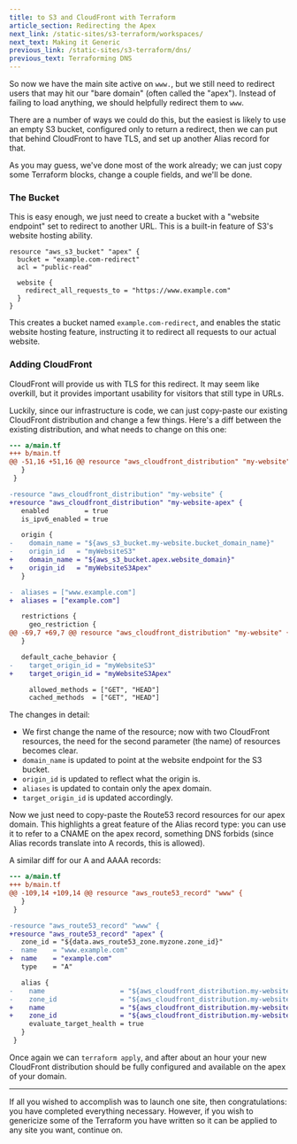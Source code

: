 ```yaml
---
title: to S3 and CloudFront with Terraform
article_section: Redirecting the Apex
next_link: /static-sites/s3-terraform/workspaces/
next_text: Making it Generic
previous_link: /static-sites/s3-terraform/dns/
previous_text: Terraforming DNS
---
```


So now we have the main site active on `www.`, but we still need to redirect
users that may hit our "bare domain" (often called the "apex"). Instead of
failing to load anything, we should helpfully redirect them to `www`.

There are a number of ways we could do this, but the easiest is likely to use an
empty S3 bucket, configured only to return a redirect, then we can put that
behind CloudFront to have TLS, and set up another Alias record for that.

As you may guess, we've done most of the work already; we can just copy some
Terraform blocks, change a couple fields, and we'll be done.

### The Bucket

This is easy enough, we just need to create a bucket with a "website endpoint"
set to redirect to another URL. This is a built-in feature of S3's website
hosting ability.

```hcl
resource "aws_s3_bucket" "apex" {
  bucket = "example.com-redirect"
  acl = "public-read"

  website {
    redirect_all_requests_to = "https://www.example.com"
  }
}
```

This creates a bucket named `example.com-redirect`, and enables the static
website hosting feature, instructing it to redirect all requests to our actual
website.

### Adding CloudFront

CloudFront will provide us with TLS for this redirect. It may seem like
overkill, but it provides important usability for visitors that still type in
URLs.

Luckily, since our infrastructure is code, we can just copy-paste our existing
CloudFront distribution and change a few things. Here's a diff between the
existing distribution, and what needs to change on this one:

```diff
--- a/main.tf
+++ b/main.tf
@@ -51,16 +51,16 @@ resource "aws_cloudfront_distribution" "my-website" {
   }
 }

-resource "aws_cloudfront_distribution" "my-website" {
+resource "aws_cloudfront_distribution" "my-website-apex" {
   enabled         = true
   is_ipv6_enabled = true

   origin {
-    domain_name = "${aws_s3_bucket.my-website.bucket_domain_name}"
-    origin_id   = "myWebsiteS3"
+    domain_name = "${aws_s3_bucket.apex.website_domain}"
+    origin_id   = "myWebsiteS3Apex"
   }

-  aliases = ["www.example.com"]
+  aliases = ["example.com"]

   restrictions {
     geo_restriction {
@@ -69,7 +69,7 @@ resource "aws_cloudfront_distribution" "my-website" {
   }

   default_cache_behavior {
-    target_origin_id = "myWebsiteS3"
+    target_origin_id = "myWebsiteS3Apex"

     allowed_methods = ["GET", "HEAD"]
     cached_methods  = ["GET", "HEAD"]
```

The changes in detail:

* We first change the name of the resource; now with two CloudFront resources,
  the need for the second parameter (the name) of resources becomes clear.
* `domain_name` is updated to point at the website endpoint for the S3 bucket.
* `origin_id` is updated to reflect what the origin is.
* `aliases` is updated to contain only the apex domain.
* `target_origin_id` is updated accordingly.

Now we just need to copy-paste the Route53 record resources for our apex domain.
This highlights a great feature of the Alias record type: you can use it to
refer to a CNAME on the apex record, something DNS forbids (since Alias records
translate into A records, this is allowed).

A similar diff for our A and AAAA records:

```diff
--- a/main.tf
+++ b/main.tf
@@ -109,14 +109,14 @@ resource "aws_route53_record" "www" {
   }
 }

-resource "aws_route53_record" "www" {
+resource "aws_route53_record" "apex" {
   zone_id = "${data.aws_route53_zone.myzone.zone_id}"
-  name    = "www.example.com"
+  name    = "example.com"
   type    = "A"

   alias {
-    name                   = "${aws_cloudfront_distribution.my-website.domain_name}"
-    zone_id                = "${aws_cloudfront_distribution.my-website.hosted_zone_id}"
+    name                   = "${aws_cloudfront_distribution.my-website-apex.domain_name}"
+    zone_id                = "${aws_cloudfront_distribution.my-website-apex.hosted_zone_id}"
     evaluate_target_health = true
   }
 }
```

Once again we can `terraform apply`, and after about an hour your new CloudFront
distribution should be fully configured and available on the apex of your
domain.

---

If all you wished to accomplish was to launch one site, then congratulations:
you have completed everything necessary. However, if you wish to genericize some
of the Terraform you have written so it can be applied to any site you want,
continue on.

